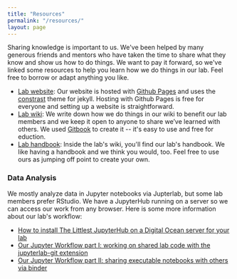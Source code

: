 ```yaml
---
title: "Resources"
permalink: "/resources/"
layout: page
---
```


Sharing knowledge is important to us. We've been helped by many generous friends and mentors who have taken the time to share what they know and show us how to do things. We want to pay it forward, so we've linked some resources to help you learn how we do things in our lab. Feel free to borrow or adapt anything you like. 


- [Lab website](): Our website is hosted with [Github Pages](https://pages.github.com/) and uses the [constrast](https://github.com/niklasbuschmann/contrast) theme for jekyll. Hosting with Github Pages is free for everyone and setting up a website is straightforward.
- [Lab wiki](https://wiki.childlanglab.com/): We write down how we do things in our wiki to benefit our lab members and we keep it open to anyone to share we’ve learned with others. We used [Gitbook](https://www.gitbook.com/) to create it -- it's easy to use and free for eduction.
- [Lab handbook](https://wiki.childlanglab.com/resources/lab-handbook): Inside the lab's wiki, you'll find our lab's handbook. We like having a handbook and we think you would, too. Feel free to use ours as jumping off point to create your own.



### Data Analysis

We mostly analyze data in Jupyter notebooks via Jupterlab, but some lab members prefer RStudio. We have a JupyterHub running on a server so we can access our work from any browser. Here is some more information about our lab's workflow:

- [How to install The Littlest JupyterHub on a Digital Ocean server for your lab](tljh-digital-ocean)
- [Our Jupyter Workflow part I: working on shared lab code with the jupyterlab-git extension]()
- [Our Jupyter Workflow part II: sharing executable notebooks with others via binder]()
